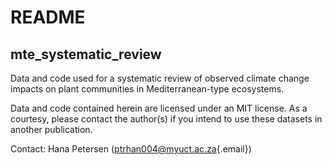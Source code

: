 # README
## mte_systematic_review

Data and code used for a systematic review of observed climate change impacts on plant communities in Mediterranean-type ecosystems.

Data and code contained herein are licensed under an MIT license. As a courtesy, please contact the author(s) if you intend to use these datasets in another publication.

Contact: Hana Petersen ([ptrhan004\@myuct.ac.za](mailto:ptrhan004@myuct.ac.za){.email})